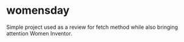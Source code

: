 # womensday
Simple project used as a review for fetch method while also bringing attention Women Inventor. 
